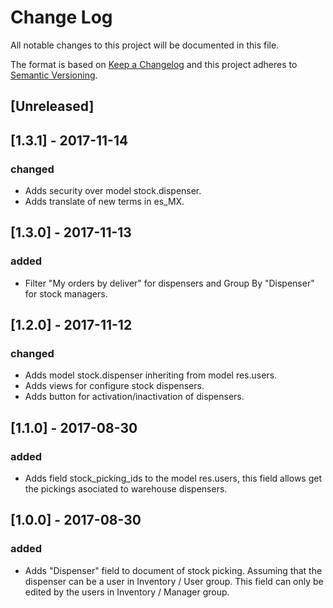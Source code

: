 # Change Log
All notable changes to this project will be documented in this file.

The format is based on [Keep a Changelog](http://keepachangelog.com/)
and this project adheres to [Semantic Versioning](http://semver.org/).

## [Unreleased]

## [1.3.1] - 2017-11-14
### changed
- Adds security over model stock.dispenser.
- Adds translate of new terms in es_MX.

## [1.3.0] - 2017-11-13
### added
- Filter "My orders by deliver" for dispensers and Group By "Dispenser" for stock managers.

## [1.2.0] - 2017-11-12
### changed
- Adds model stock.dispenser inheriting from model res.users.
- Adds views for configure stock dispensers.
- Adds button for activation/inactivation of dispensers.

## [1.1.0] - 2017-08-30
### added
- Adds field stock_picking_ids to the model res.users, this field allows get the pickings asociated to warehouse dispensers.

## [1.0.0] - 2017-08-30
### added
- Adds "Dispenser" field to document of stock picking. Assuming that the
  dispenser can be a user in Inventory / User group. This field can only be
  edited by the users in Inventory / Manager group.

